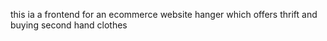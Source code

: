 this ia a frontend for an ecommerce website hanger which offers thrift and buying second hand clothes 
